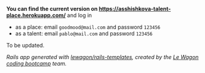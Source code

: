 **You can find the current version on
https://asshishkova-talent-place.herokuapp.com/**
and log in
- as a place: email `goodmood@mail.com` and password `123456`
- as a talent: email `pablo@mail.com` and password `123456`

To be updated.

_Rails app generated with [lewagon/rails-templates](https://github.com/lewagon/rails-templates), created by the [Le Wagon coding bootcamp](https://www.lewagon.com) team._
